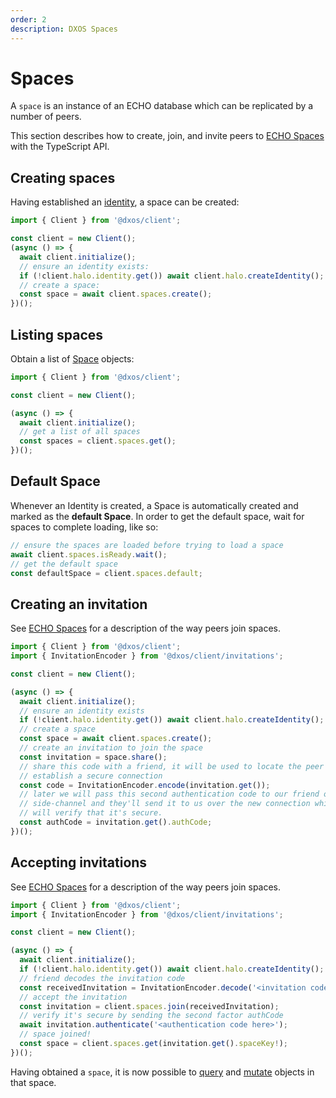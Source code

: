 ```yaml
---
order: 2
description: DXOS Spaces
---
```


# Spaces

A `space` is an instance of an ECHO database which can be replicated by a number of peers.

This section describes how to create, join, and invite peers to [ECHO Spaces](../platform/#spaces) with the TypeScript API.

## Creating spaces

Having established an [identity](./identity), a space can be created:

```ts file=./snippets/create-space.ts#L5-
import { Client } from '@dxos/client';

const client = new Client();
(async () => {
  await client.initialize();
  // ensure an identity exists:
  if (!client.halo.identity.get()) await client.halo.createIdentity();
  // create a space:
  const space = await client.spaces.create();
})();
```

## Listing spaces

Obtain a list of [Space](/api/@dxos/client/interfaces/Space) objects:

```ts file=./snippets/query-spaces.ts#L5-
import { Client } from '@dxos/client';

const client = new Client();

(async () => {
  await client.initialize();
  // get a list of all spaces
  const spaces = client.spaces.get();
})();
```

## Default Space

Whenever an Identity is created, a Space is automatically created and marked as the **default Space**. In order to get the default space, wait for spaces to complete loading, like so:

```ts file=./snippets/default-space.ts#L10-13
// ensure the spaces are loaded before trying to load a space
await client.spaces.isReady.wait();
// get the default space
const defaultSpace = client.spaces.default;
```

## Creating an invitation

See [ECHO Spaces](../platform/#spaces) for a description of the way peers join spaces.

```ts file=./snippets/invite-to-space.ts#L5-
import { Client } from '@dxos/client';
import { InvitationEncoder } from '@dxos/client/invitations';

const client = new Client();

(async () => {
  await client.initialize();
  // ensure an identity exists
  if (!client.halo.identity.get()) await client.halo.createIdentity();
  // create a space
  const space = await client.spaces.create();
  // create an invitation to join the space
  const invitation = space.share();
  // share this code with a friend, it will be used to locate the peer and
  // establish a secure connection
  const code = InvitationEncoder.encode(invitation.get());
  // later we will pass this second authentication code to our friend over a
  // side-channel and they'll send it to us over the new connection which
  // will verify that it's secure.
  const authCode = invitation.get().authCode;
})();
```

## Accepting invitations

See [ECHO Spaces](../platform/#spaces) for a description of the way peers join spaces.

```ts file=./snippets/join-space.ts#L5-
import { Client } from '@dxos/client';
import { InvitationEncoder } from '@dxos/client/invitations';

const client = new Client();

(async () => {
  await client.initialize();
  if (!client.halo.identity.get()) await client.halo.createIdentity();
  // friend decodes the invitation code
  const receivedInvitation = InvitationEncoder.decode('<invitation code here>');
  // accept the invitation
  const invitation = client.spaces.join(receivedInvitation);
  // verify it's secure by sending the second factor authCode
  await invitation.authenticate('<authentication code here>');
  // space joined!
  const space = client.spaces.get(invitation.get().spaceKey!);
})();
```

Having obtained a `space`, it is now possible to [query](./queries) and [mutate](./mutations) objects in that space.
